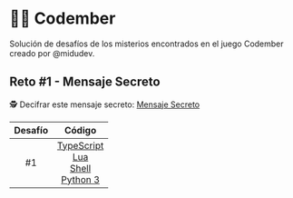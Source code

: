 # 👨‍💻 Codember

Solución de desafíos de los misterios encontrados en el juego Codember creado por @midudev.

## Reto #1 - Mensaje Secreto

🕵️ Decifrar este mensaje secreto: [Mensaje Secreto](./challenge-1/data/Message_01.txt)

| Desafío |           Código           |
|:-------:|:--------------------------:|
|   #1    | [TypeScript](./challenge-1/src/main.ts) <br/> [Lua](./challenge-1/src/main.lua) <br/> [Shell](./challenge-1/src/main.sh) <br/> [Python 3](./challenge-1/src/main.py) |

[//]:  # (<img src="https://64.media.tumblr.com/49600b86b7789aab9b08a88938f0ed4b/bb36162b8f94d910-d3/s500x750/37e01477a8e9ed6c6f939ff0598447bd38da5cea.gifv" width="100%" height="5px" />)
